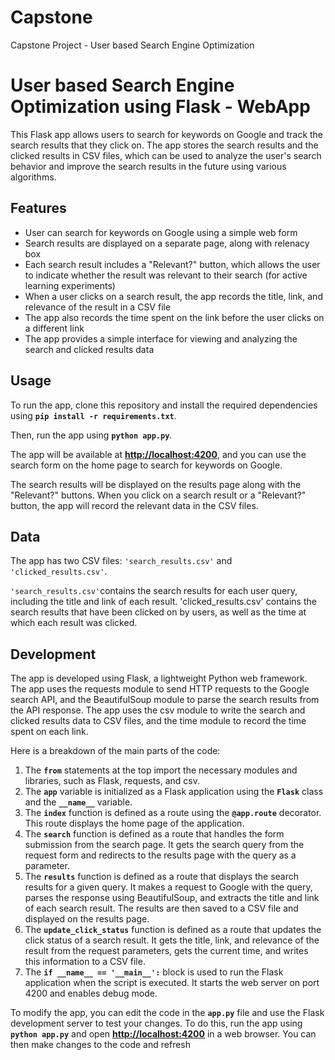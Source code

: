 # Capstone
Capstone Project - User based Search Engine Optimization 

# **User based Search Engine Optimization using Flask - WebApp**

This Flask app allows users to search for keywords on Google and track the search results that they click on. The app stores the search results and the clicked results in CSV files, which can be used to analyze the user's search behavior and improve the search results in the future using various algorithms.

## **Features**

- User can search for keywords on Google using a simple web form
- Search results are displayed on a separate page, along with relenacy box
- Each search result includes a "Relevant?" button, which allows the user to indicate whether the result was relevant to their search (for active learning experiments)
- When a user clicks on a search result, the app records the title, link, and relevance of the result in a CSV file
- The app also records the time spent on the link before the user clicks on a different link
- The app provides a simple interface for viewing and analyzing the search and clicked results data

## **Usage**

To run the app, clone this repository and install the required dependencies using **`pip install -r requirements.txt`**. 

Then, run the app using **`python app.py`**.

The app will be available at **[http://localhost:4200](http://localhost:4200/)**, and you can use the search form on the home page to search for keywords on Google. 

The search results will be displayed on the results page along with the "Relevant?" buttons. When you click on a search result or a "Relevant?" button, the app will record the relevant data in the CSV files.

## **Data**

The app has two CSV files: `'search_results.csv'` and `'clicked_results.csv'`. 

`'search_results.csv'`contains the search results for each user query, including the title and link of each result. 'clicked_results.csv' contains the search results that have been clicked on by users, as well as the time at which each result was clicked.

## **Development**

The app is developed using Flask, a lightweight Python web framework. The app uses the requests module to send HTTP requests to the Google search API, and the BeautifulSoup module to parse the search results from the API response. The app uses the csv module to write the search and clicked results data to CSV files, and the time module to record the time spent on each link.

Here is a breakdown of the main parts of the code:

1. The **`from`** statements at the top import the necessary modules and libraries, such as Flask, requests, and csv.
2. The **`app`** variable is initialized as a Flask application using the **`Flask`** class and the **`__name__`** variable.
3. The **`index`** function is defined as a route using the **`@app.route`** decorator. This route displays the home page of the application.
4. The **`search`** function is defined as a route that handles the form submission from the search page. It gets the search query from the request form and redirects to the results page with the query as a parameter.
5. The **`results`** function is defined as a route that displays the search results for a given query. It makes a request to Google with the query, parses the response using BeautifulSoup, and extracts the title and link of each search result. The results are then saved to a CSV file and displayed on the results page.
6. The **`update_click_status`** function is defined as a route that updates the click status of a search result. It gets the title, link, and relevance of the result from the request parameters, gets the current time, and writes this information to a CSV file.
7. The **`if __name__ == '__main__':`** block is used to run the Flask application when the script is executed. It starts the web server on port 4200 and enables debug mode.

To modify the app, you can edit the code in the **`app.py`** file and use the Flask development server to test your changes. To do this, run the app using **`python app.py`** and open **[http://localhost:4200](http://localhost:4200/)** in a web browser. You can then make changes to the code and refresh
